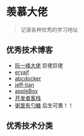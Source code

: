 # 羡慕大佬

> 记录各种优秀的学习地址

## 优秀技术博客

- [阮一峰大佬](https://www.ruanyifeng.com/) 巨佬巨佬
- [eryajf](https://wiki.eryajf.net/)
- [abcdocker](https://i4t.com/)
- [jeff-tian](https://jeff-tian.jiwai.win/)
- [appleBoy](https://blog.wu-boy.com/)
- [开发者客栈](https://www.developers.pub/article?category=%E5%89%8D%E7%AB%AF)
- [粥里有勺糖](https://sugarat.top/) 后生可畏！！

## 优秀技术分类
